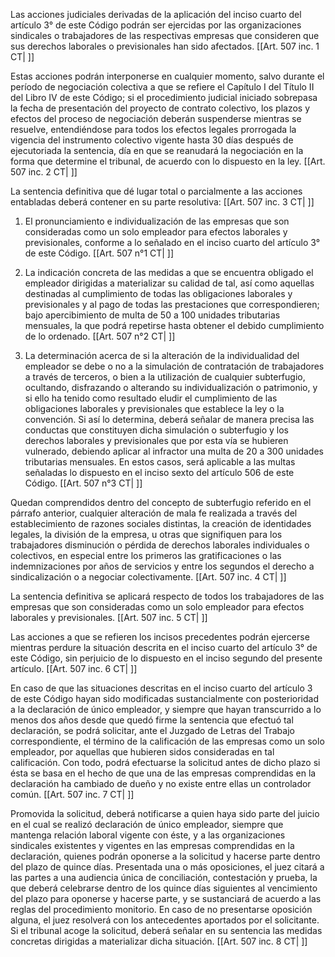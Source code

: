 Las acciones judiciales derivadas de la aplicación del inciso cuarto del artículo 3° de este Código podrán ser ejercidas por las organizaciones sindicales o trabajadores de las respectivas empresas que consideren que sus derechos laborales o previsionales han sido afectados. [[Art. 507 inc. 1 CT| ]]

Estas acciones podrán interponerse en cualquier momento, salvo durante el período de negociación colectiva a que se refiere el Capítulo I del Título II del Libro IV de este Código; si el procedimiento judicial iniciado sobrepasa la fecha de presentación del proyecto de contrato colectivo, los plazos y efectos del proceso de negociación deberán suspenderse mientras se resuelve, entendiéndose para todos los efectos legales prorrogada la vigencia del instrumento colectivo vigente hasta 30 días después de ejecutoriada la sentencia, día en que se reanudará la negociación en la forma que determine el tribunal, de acuerdo con lo dispuesto en la ley. [[Art. 507 inc. 2 CT| ]]

La sentencia definitiva que dé lugar total o parcialmente a las acciones entabladas deberá contener en su parte resolutiva: [[Art. 507 inc. 3 CT| ]]

1. El pronunciamiento e individualización de las empresas que son consideradas como un solo empleador para efectos laborales y previsionales, conforme a lo señalado en el inciso cuarto del artículo 3° de este Código. [[Art. 507 n°1 CT| ]]

2. La indicación concreta de las medidas a que se encuentra obligado el empleador dirigidas a materializar su calidad de tal, así como aquellas destinadas al cumplimiento de todas las obligaciones laborales y previsionales y al pago de todas las prestaciones que correspondieren; bajo apercibimiento de multa de 50 a 100 unidades tributarias mensuales, la que podrá repetirse hasta obtener el debido cumplimiento de lo ordenado. [[Art. 507 n°2 CT| ]]

3. La determinación acerca de si la alteración de la individualidad del empleador se debe o no a la simulación de contratación de trabajadores a través de terceros, o bien a la utilización de cualquier subterfugio, ocultando, disfrazando o alterando su individualización o patrimonio, y si ello ha tenido como resultado eludir el cumplimiento de las obligaciones laborales y previsionales que establece la ley o la convención. Si así lo determina, deberá señalar de manera precisa las conductas que constituyen dicha simulación o subterfugio y los derechos laborales y previsionales que por esta vía se hubieren vulnerado, debiendo aplicar al infractor una multa de 20 a 300 unidades tributarias mensuales. En estos casos, será aplicable a las multas señaladas lo dispuesto en el inciso sexto del artículo 506 de este Código. [[Art. 507 n°3 CT| ]]

Quedan comprendidos dentro del concepto de subterfugio referido en el párrafo anterior, cualquier alteración de mala fe realizada a través del establecimiento de razones sociales distintas, la creación de identidades legales, la división de la empresa, u otras que signifiquen para los trabajadores disminución o pérdida de derechos laborales individuales o colectivos, en especial entre los primeros las gratificaciones o las indemnizaciones por años de servicios y entre los segundos el derecho a sindicalización o a negociar colectivamente. [[Art. 507 inc. 4 CT| ]]

La sentencia definitiva se aplicará respecto de todos los trabajadores de las empresas que son consideradas como un solo empleador para efectos laborales y previsionales. [[Art. 507 inc. 5 CT| ]]

Las acciones a que se refieren los incisos precedentes podrán ejercerse mientras perdure la situación descrita en el inciso cuarto del artículo 3° de este Código, sin perjuicio de lo dispuesto en el inciso segundo del presente artículo. [[Art. 507 inc. 6 CT| ]]

En caso de que las situaciones descritas en el inciso cuarto del artículo 3 de este Código hayan sido modificadas sustancialmente con posterioridad a la declaración de único empleador, y siempre que hayan transcurrido a lo menos dos años desde que quedó firme la sentencia que efectuó tal declaración, se podrá solicitar, ante el Juzgado de Letras del Trabajo correspondiente, el término de la calificación de las empresas como un solo empleador, por aquellas que hubieren sidos consideradas en tal calificación. Con todo, podrá efectuarse la solicitud antes de dicho plazo si ésta se basa en el hecho de que una de las empresas comprendidas en la declaración ha cambiado de dueño y no existe entre ellas un controlador común. [[Art. 507 inc. 7 CT| ]]

Promovida la solicitud, deberá notificarse a quien haya sido parte del juicio en el cual se realizó declaración de único empleador, siempre que mantenga relación laboral vigente con éste, y a las organizaciones sindicales existentes y vigentes en las empresas comprendidas en la declaración, quienes podrán oponerse a la solicitud y hacerse parte dentro del plazo de quince días. Presentada una o más oposiciones, el juez citará a las partes a una audiencia única de conciliación, contestación y prueba, la que deberá celebrarse dentro de los quince días siguientes al vencimiento del plazo para oponerse y hacerse parte, y se sustanciará de acuerdo a las reglas del procedimiento monitorio. En caso de no presentarse oposición alguna, el juez resolverá con los antecedentes aportados por el solicitante. Si el tribunal acoge la solicitud, deberá señalar en su sentencia las medidas concretas dirigidas a materializar dicha situación. [[Art. 507 inc. 8 CT| ]]